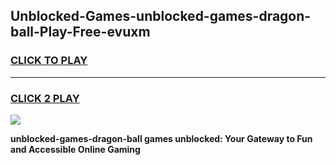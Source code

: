 
## Unblocked-Games-unblocked-games-dragon-ball-Play-Free-evuxm
<h3>
<a href="https://premium76.site?title=unblocked-games-dragon-ball&ref=23A">CLICK TO PLAY</a></h3>
<hr>

<h3>
<a href="https://premium76.site?title=unblocked-games-dragon-ball&ref=23A">CLICK 2 PLAY</a>
  
</h3>

<a href="https://premium76.site?title=unblocked-games-dragon-ball&ref=23A"><img src="https://clearcache.store/games.png"></a>


**unblocked-games-dragon-ball games unblocked: Your Gateway to Fun and Accessible Online Gaming**
